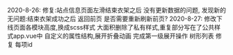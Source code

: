 2020-8-26:
	修复:站点信息页面左滑结束衣架之后 没有更新数据的问题,
	发现新的无问题:结束衣架成功之后 返回前页 是否需要重新刷新前页?
2020-8-27:
	修改下线页面各模块高度,换成scss样式
	大面积删除了私有样式,重复部分写在了公共样式app.vue中
	自定义的属性结构,展开折叠动画
	完成第一级展开操作
	树形列表 修复 每项id
	